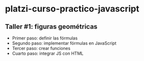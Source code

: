 # platzi-curso-practico-javascript



## Taller #1: figuras geométricas

- Primer paso: definir las fórmulas
- Segundo paso: implementar fórmulas en JavaScript
- Tercer paso: crear funciones
- Cuarto paso:  integrar JS con HTML